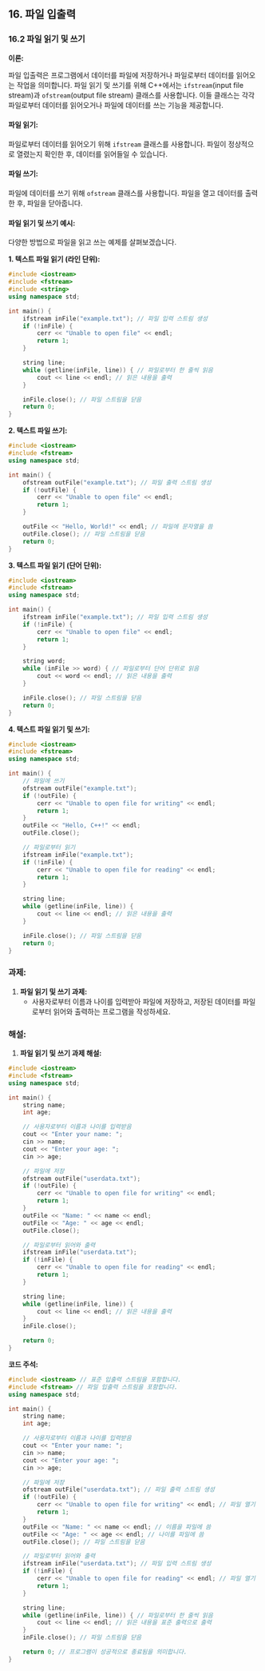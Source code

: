 ## 16. 파일 입출력

### 16.2 파일 읽기 및 쓰기

**이론:**

파일 입출력은 프로그램에서 데이터를 파일에 저장하거나 파일로부터 데이터를 읽어오는 작업을 의미합니다. 파일 읽기 및 쓰기를 위해 C++에서는 `ifstream`(input file stream)과 `ofstream`(output file stream) 클래스를 사용합니다. 이들 클래스는 각각 파일로부터 데이터를 읽어오거나 파일에 데이터를 쓰는 기능을 제공합니다.

#### **파일 읽기:**

파일로부터 데이터를 읽어오기 위해 `ifstream` 클래스를 사용합니다. 파일이 정상적으로 열렸는지 확인한 후, 데이터를 읽어들일 수 있습니다.

#### **파일 쓰기:**

파일에 데이터를 쓰기 위해 `ofstream` 클래스를 사용합니다. 파일을 열고 데이터를 출력한 후, 파일을 닫아줍니다.

#### **파일 읽기 및 쓰기 예시:**

다양한 방법으로 파일을 읽고 쓰는 예제를 살펴보겠습니다.

**1. 텍스트 파일 읽기 (라인 단위):**

```cpp
#include <iostream>
#include <fstream>
#include <string>
using namespace std;

int main() {
    ifstream inFile("example.txt"); // 파일 입력 스트림 생성
    if (!inFile) {
        cerr << "Unable to open file" << endl;
        return 1;
    }

    string line;
    while (getline(inFile, line)) { // 파일로부터 한 줄씩 읽음
        cout << line << endl; // 읽은 내용을 출력
    }

    inFile.close(); // 파일 스트림을 닫음
    return 0;
}
```

**2. 텍스트 파일 쓰기:**

```cpp
#include <iostream>
#include <fstream>
using namespace std;

int main() {
    ofstream outFile("example.txt"); // 파일 출력 스트림 생성
    if (!outFile) {
        cerr << "Unable to open file" << endl;
        return 1;
    }

    outFile << "Hello, World!" << endl; // 파일에 문자열을 씀
    outFile.close(); // 파일 스트림을 닫음
    return 0;
}
```

**3. 텍스트 파일 읽기 (단어 단위):**

```cpp
#include <iostream>
#include <fstream>
using namespace std;

int main() {
    ifstream inFile("example.txt"); // 파일 입력 스트림 생성
    if (!inFile) {
        cerr << "Unable to open file" << endl;
        return 1;
    }

    string word;
    while (inFile >> word) { // 파일로부터 단어 단위로 읽음
        cout << word << endl; // 읽은 내용을 출력
    }

    inFile.close(); // 파일 스트림을 닫음
    return 0;
}
```

**4. 텍스트 파일 읽기 및 쓰기:**

```cpp
#include <iostream>
#include <fstream>
using namespace std;

int main() {
    // 파일에 쓰기
    ofstream outFile("example.txt");
    if (!outFile) {
        cerr << "Unable to open file for writing" << endl;
        return 1;
    }
    outFile << "Hello, C++!" << endl;
    outFile.close();

    // 파일로부터 읽기
    ifstream inFile("example.txt");
    if (!inFile) {
        cerr << "Unable to open file for reading" << endl;
        return 1;
    }

    string line;
    while (getline(inFile, line)) {
        cout << line << endl; // 읽은 내용을 출력
    }

    inFile.close(); // 파일 스트림을 닫음
    return 0;
}
```

### 과제:

1. **파일 읽기 및 쓰기 과제:**
   - 사용자로부터 이름과 나이를 입력받아 파일에 저장하고, 저장된 데이터를 파일로부터 읽어와 출력하는 프로그램을 작성하세요.

### 해설:

1. **파일 읽기 및 쓰기 과제 해설:**

```cpp
#include <iostream>
#include <fstream>
using namespace std;

int main() {
    string name;
    int age;

    // 사용자로부터 이름과 나이를 입력받음
    cout << "Enter your name: ";
    cin >> name;
    cout << "Enter your age: ";
    cin >> age;

    // 파일에 저장
    ofstream outFile("userdata.txt");
    if (!outFile) {
        cerr << "Unable to open file for writing" << endl;
        return 1;
    }
    outFile << "Name: " << name << endl;
    outFile << "Age: " << age << endl;
    outFile.close();

    // 파일로부터 읽어와 출력
    ifstream inFile("userdata.txt");
    if (!inFile) {
        cerr << "Unable to open file for reading" << endl;
        return 1;
    }

    string line;
    while (getline(inFile, line)) {
        cout << line << endl; // 읽은 내용을 출력
    }
    inFile.close();

    return 0;
}
```

**코드 주석:**

```cpp
#include <iostream> // 표준 입출력 스트림을 포함합니다.
#include <fstream> // 파일 입출력 스트림을 포함합니다.
using namespace std;

int main() {
    string name;
    int age;

    // 사용자로부터 이름과 나이를 입력받음
    cout << "Enter your name: ";
    cin >> name;
    cout << "Enter your age: ";
    cin >> age;

    // 파일에 저장
    ofstream outFile("userdata.txt"); // 파일 출력 스트림 생성
    if (!outFile) {
        cerr << "Unable to open file for writing" << endl; // 파일 열기 실패 시 오류 메시지 출력
        return 1;
    }
    outFile << "Name: " << name << endl; // 이름을 파일에 씀
    outFile << "Age: " << age << endl; // 나이를 파일에 씀
    outFile.close(); // 파일 스트림을 닫음

    // 파일로부터 읽어와 출력
    ifstream inFile("userdata.txt"); // 파일 입력 스트림 생성
    if (!inFile) {
        cerr << "Unable to open file for reading" << endl; // 파일 열기 실패 시 오류 메시지 출력
        return 1;
    }

    string line;
    while (getline(inFile, line)) { // 파일로부터 한 줄씩 읽음
        cout << line << endl; // 읽은 내용을 표준 출력으로 출력
    }
    inFile.close(); // 파일 스트림을 닫음

    return 0; // 프로그램이 성공적으로 종료됨을 의미합니다.
}
```
